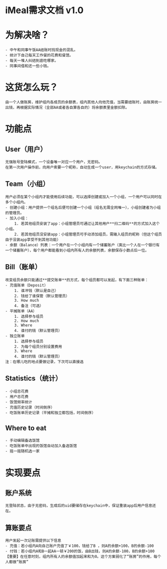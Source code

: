 iMeal需求文档 v1.0
=====

# 为解决啥？
	- 中午和同事午饭AA结账时找现金的混乱。
	- 统计下自己每天工作餐的花费和餐馆。
	- 每天一堆人纠结到底吃哪家。
	- 同事间借和还一些小钱。

# 这货怎么玩？
	由一个人做账房，维护组内各成员的余额表，组内其他人向他充值，当需要结账时，由账房统一出钱，再根据实际情况（全部AA或者各自算各自的）将余额表里金额扣除。

# 功能点

## User（用户）
	无强账号登陆模式，一个设备唯一对应一个用户，无密码。
	在第一次用户操作前，向用户索要一个昵称，自动生成一个user，用keychain的方式存储。
	
## Team（小组）
	用户必须在某个小组内才能使用后续功能，可以选择创建或加入一个小组，一个用户可以同时在多个小组内。
	- 创建小组：用户提供一个组名后便可创建一个小组（组名无需全网唯一），小组创建者为小组的管理员。
	- 加入小组：
		1. 若其他组员安装了app：小组管理员可通过让其他用户**扫二维码**的方式加入这个小组。
		2. 若其他组员没安装app：小组管理员可手动添加组员，需输入组员的昵称（但这个组员由于没装app享受不到其他功能）
	- 余额（Balance）列表：一个用户在一个小组内有一个储蓄账户（类比一个人在一个银行有一个储蓄账户），每个用户都能看到小组内所有人的余额列表，余额保存小数点后一位。
	
## Bill（账单）
	改变组员余额只能通过**提交账单**的方式，每个组员都可以发起，有下面三种账单：
	- 充值账单（Deposit）
		1. 谁冲钱（默认是自己）
		2. 钱给了谁保管（默认管理员）
		3. How much
		4. 备注（可选）
	- 平摊账单（AA）
		1. 选择参与组员
		2. How much
		3. Where
		4. 谁付的钱（默认管理员）
	- 独立账单
		1. 选择参与组员
		2. 为每个组员分别设置费用
		3. Where
		4. 谁付的钱（默认管理员）
	注：在哪儿吃的地点要做记录，下次可以直接选

## Statistics（统计）
	- 小组总花费
	- 用户总花费
	- 饭馆频率统计
	- 充值历史记录（时间倒序）
	- 吃饭账单历史记录（平摊和独立都包括，时间倒序）

## Where to eat
	- 手动编辑备选饭馆
	- 吃饭账单中出现的饭馆自动加入备选饭馆
	- 摇一摇随机选一家

# 实现要点

## 账户系统 
	无登陆状态，由于无密码，生成后的uid要储存在keychain中，保证重装app后用户信息还在。

## 算账要点
	用户发起一次记账需提供以下信息	
	- 充值：若小组内A向自己账户充值了￥100，钱给了B ，则A的余额+100，B的余额-100
	- 付钱：若小组内A和B一起AA一顿￥200的饭，由B出钱，则A的余额-100，B的余额+100
	【重要】在任意时刻，组内所有人的余额值加起来和为0。这个方案弱化了“账房”的作用，每个人都做“账房”